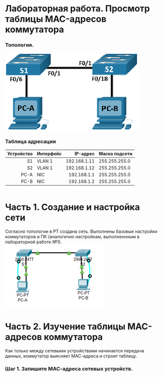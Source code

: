 # Лабораторная работа. Просмотр таблицы MAC-адресов коммутатора 

### Топология.
![](2.png)

### Таблица адресации
| Устройство | Интерфейс    | IP-адрес           | Маска подсети |
|-----------:|:-------------|-------------------:|:--------------|
| S1         | VLAN 1       | 192.168.1.11       | 255.255.255.0 | 
| S2         | VLAN 1       | 192.168.1.12       | 255.255.255.0 | 
| PC-A       | NIC          | 192.168.1.1        | 255.255.255.0 | 
| PC-B       | NIC          | 192.168.1.2        | 255.255.255.0 | 

```

```
# Часть 1. Создание и настройка сети
Согласно топологии в PТ создана сеть. Выполнены базовые настройки коммутаторов и ПК (аналогично настройкам, выполненнным в лабораторной работе №1).
![](2_1.png)

# Часть 2. Изучение таблицы МАС-адресов коммутатора
Как только между сетевыми устройствами начинается передача данных, коммутатор выясняет МАС-адреса и строит таблицу.

### Шаг 1. Запишите МАС-адреса сетевых устройств.
